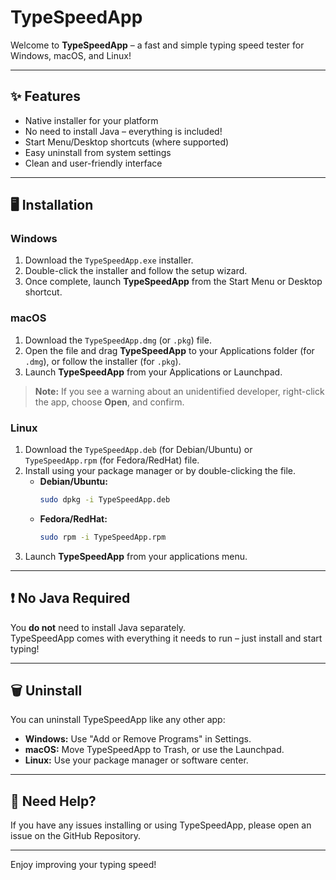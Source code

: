 # TypeSpeedApp

Welcome to **TypeSpeedApp** – a fast and simple typing speed tester for Windows, macOS, and Linux!

---

## ✨ Features

- Native installer for your platform
- No need to install Java – everything is included!
- Start Menu/Desktop shortcuts (where supported)
- Easy uninstall from system settings
- Clean and user-friendly interface

---

## 🖥️ Installation

### **Windows**

1. Download the `TypeSpeedApp.exe` installer.
2. Double-click the installer and follow the setup wizard.
3. Once complete, launch **TypeSpeedApp** from the Start Menu or Desktop shortcut.

### **macOS**

1. Download the `TypeSpeedApp.dmg` (or `.pkg`) file.
2. Open the file and drag **TypeSpeedApp** to your Applications folder (for `.dmg`), or follow the installer (for `.pkg`).
3. Launch **TypeSpeedApp** from your Applications or Launchpad.

> **Note:** If you see a warning about an unidentified developer, right-click the app, choose **Open**, and confirm.

### **Linux**

1. Download the `TypeSpeedApp.deb` (for Debian/Ubuntu) or `TypeSpeedApp.rpm` (for Fedora/RedHat) file.
2. Install using your package manager or by double-clicking the file.
    - **Debian/Ubuntu:**
      ```sh
      sudo dpkg -i TypeSpeedApp.deb
      ```
    - **Fedora/RedHat:**
      ```sh
      sudo rpm -i TypeSpeedApp.rpm
      ```
3. Launch **TypeSpeedApp** from your applications menu.

---

## ❗ No Java Required

You **do not** need to install Java separately.  
TypeSpeedApp comes with everything it needs to run – just install and start typing!

---

## 🗑️ Uninstall

You can uninstall TypeSpeedApp like any other app:

- **Windows:** Use "Add or Remove Programs" in Settings.
- **macOS:** Move TypeSpeedApp to Trash, or use the Launchpad.
- **Linux:** Use your package manager or software center.

---

## 🙋 Need Help?

If you have any issues installing or using TypeSpeedApp, please open an issue on the GitHub Repository.

---

Enjoy improving your typing speed!